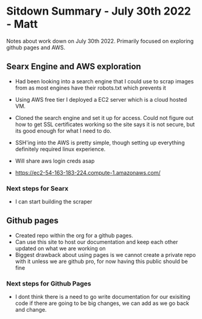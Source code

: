 # Sitdown Summary - July 30th 2022 - Matt

Notes about work down on July 30th 2022. Primarily focused on exploring github pages and AWS. 

## Searx Engine and AWS exploration
- Had been looking into a search engine that I could use to scrap images from as most engines have their robots.txt which prevents it

- Using AWS free tier I deployed a EC2 server which is a cloud hosted VM. 

- Cloned the search engine and set it up for access. Could not figure out how to get SSL certificates working so the site says it is not secure, but its good enough for what I need to do.

- SSH'ing into the AWS is pretty simple, though setting up everything definitely required linux experience.

- Will share aws login creds asap

- https://ec2-54-163-183-224.compute-1.amazonaws.com/

### Next steps for Searx

- I can start building the scraper

## Github pages
- Created repo within the org for a github pages.
- Can use this site to host our documentation and keep each other updated on what we are working on
- Biggest drawback about using pages is we cannot create a private repo with it unless we are github pro, for now having this public should be fine

### Next steps for Github Pages

- I dont think there is a need to go write documentation for our exisiting code if there are going to be big changes, we can add as we go back and change. 
